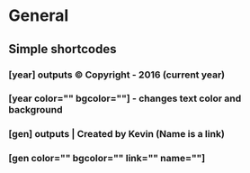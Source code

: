 # General

## Simple shortcodes

### [year] outputs &copy; Copyright - 2016 (current year)
### [year color="" bgcolor=""] - changes text color and background

### [gen] outputs | Created by Kevin (Name is a link)
### [gen color="" bgcolor="" link="" name=""]
